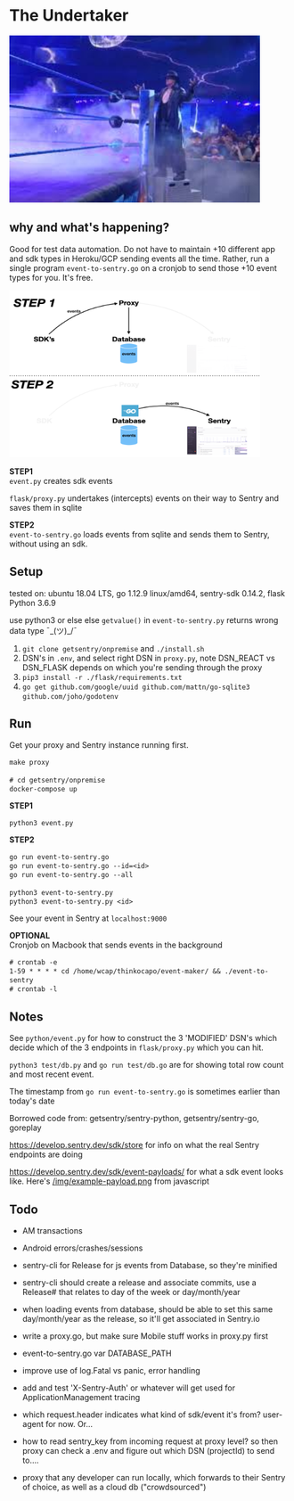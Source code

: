 <!-- ![The Undertaker](./img/undertaker-1.png) -->
# The Undertaker

<img src="./img/undertaker-4.jpeg" width="450" height="300">  

## why and what's happening?  
Good for test data automation. Do not have to maintain +10 different app and sdk types in Heroku/GCP sending events all the time. Rather, run a single program `event-to-sentry.go` on a cronjob to send those +10 event types for you. It's free. 

<img src="./img/event-maker-slide-2.001.png" width="450" height="300">  

**STEP1**  
`event.py` creates sdk events

`flask/proxy.py` undertakes (intercepts) events on their way to Sentry and saves them in sqlite

**STEP2**  
`event-to-sentry.go` loads events from sqlite and sends them to Sentry, without using an sdk.

## Setup
tested on: ubuntu 18.04 LTS, go 1.12.9 linux/amd64, sentry-sdk 0.14.2, flask Python 3.6.9

use python3 or else else `getvalue()` in `event-to-sentry.py` returns wrong data type ¯\_(ツ)_/¯

1. `git clone getsentry/onpremise` and `./install.sh`
2. DSN's in `.env`, and select right DSN in `proxy.py`, note DSN_REACT vs DSN_FLASK depends on which you're sending through the proxy
3. `pip3 install -r ./flask/requirements.txt`
4. `go get github.com/google/uuid github.com/mattn/go-sqlite3 github.com/joho/godotenv`

## Run
Get your proxy and Sentry instance running first.
```
make proxy

# cd getsentry/onpremise
docker-compose up
```
**STEP1**  
```
python3 event.py
```
**STEP2**  
```
go run event-to-sentry.go
go run event-to-sentry.go --id=<id>
go run event-to-sentry.go --all

python3 event-to-sentry.py
python3 event-to-sentry.py <id>
```
See your event in Sentry at `localhost:9000`

**OPTIONAL**  
Cronjob on Macbook that sends events in the background
```
# crontab -e
1-59 * * * * cd /home/wcap/thinkocapo/event-maker/ && ./event-to-sentry
# crontab -l
```

## Notes
See `python/event.py` for how to construct the 3 'MODIFIED' DSN's which decide which of the 3 endpoints in `flask/proxy.py` which you can hit.

`python3 test/db.py` and `go run test/db.go` are for showing total row count and most recent event.

The timestamp from `go run event-to-sentry.go` is sometimes earlier than today's date


Borrowed code from: getsentry/sentry-python, getsentry/sentry-go, goreplay

https://develop.sentry.dev/sdk/store for info on what the real Sentry endpoints are doing

https://develop.sentry.dev/sdk/event-payloads/ for what a sdk event looks like. Here's [/img/example-payload.png](./img/example-payload.png) from javascript

## Todo

- AM transactions
- Android errors/crashes/sessions

- sentry-cli for Release for js events from Database, so they're minified
- sentry-cli should create a release and associate commits, use a Release# that relates to day of the week or day/month/year
- when loading events from database, should be able to set this same day/month/year as the release, so it'll get associated in Sentry.io

- write a proxy.go, but make sure Mobile stuff works in proxy.py first
- event-to-sentry.go var DATABASE_PATH
- improve use of log.Fatal vs panic, error handling
- add and test 'X-Sentry-Auth' or whatever will get used for ApplicationManagement tracing 
- which request.header indicates what kind of sdk/event it's from? user-agent for now. Or...  
- how to read sentry_key from incoming request at proxy level? so then proxy can check a .env and figure out which DSN (projectId) to send to....
- proxy that any developer can run locally, which forwards to their Sentry of choice, as well as a cloud db ("crowdsourced")
